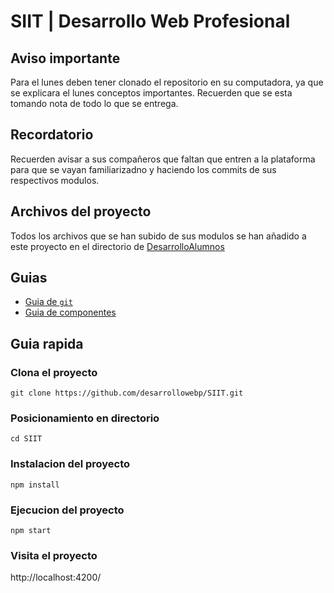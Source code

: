# SIIT | Desarrollo Web Profesional

## Aviso importante
Para el lunes deben tener clonado el repositorio en su computadora, ya que se explicara el lunes conceptos importantes. Recuerden que se esta tomando nota de todo lo que se entrega.

## Recordatorio
Recuerden avisar a sus compañeros que faltan que entren a la plataforma para que se vayan familiarizadno y haciendo los commits de sus respectivos modulos.

## Archivos del proyecto
Todos los archivos que se han subido de sus modulos se han añadido a este proyecto en el directorio de [DesarrolloAlumnos](DesarrolloAlumnos)

## Guias
- [Guia de `git`](guias/git.md)
- [Guia de componentes](guias/componentes.md)

## Guia rapida

### Clona el proyecto
```
git clone https://github.com/desarrollowebp/SIIT.git
```

### Posicionamiento en directorio
```
cd SIIT
```

### Instalacion del proyecto
```
npm install
```

### Ejecucion del proyecto
```
npm start
```

### Visita el proyecto
http://localhost:4200/
